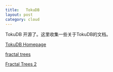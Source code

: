 ```yaml
---
title:   TokuDB
layout: post
category: cloud
---
```

<p> TokuDB 开源了。这里收集一些关于TokuDB的文档。</p>

[TokuDB Homepage](http://www.tokutek.com/2013/04/announcing-tokudb-v7-open-source-and-more/ "Announcing TokuDB v7: Open Source and More")

[fractal trees](http://tokutek.com/downloads/mysqluc-2010-fractal-trees.pdf "fractal trees")

[Fractal Trees 2](http://www.bnl.gov/csc/seminars/abstracts/Bender_Presentation.pdf "fractal trees")
